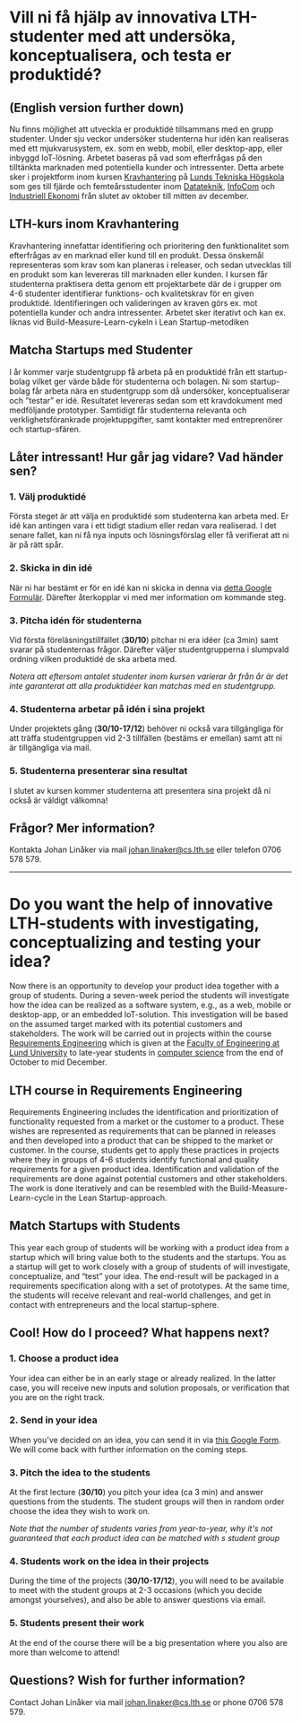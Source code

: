# Vill ni få hjälp av innovativa LTH-studenter med att undersöka, konceptualisera, och testa er produktidé?

## (English version further down)

Nu finns möjlighet att utveckla er produktidé tillsammans med en grupp studenter. Under sju veckor undersöker studenterna hur idén kan realiseras med ett mjukvarusystem, ex. som en webb, mobil, eller desktop-app, eller inbyggd IoT-lösning. Arbetet baseras på vad som efterfrågas på den tilltänkta marknaden med potentiella kunder och intressenter. Detta arbete sker i projektform inom kursen [Kravhantering](http://cs.lth.se/ets170/) på [Lunds Tekniska Högskola](http://www.lth.se/) som ges till fjärde och femteårsstudenter inom [Datateknik](http://www.lth.se/utbildning/datateknik300), [InfoCom](http://www.lth.se/utbildning/infocom) och [Industriell Ekonomi](http://www.lth.se/utbildning/industriell_ekonomi) från slutet av oktober till mitten av december.

## LTH-kurs inom Kravhantering
Kravhantering innefattar identifiering och prioritering den funktionalitet som efterfrågas av en marknad eller kund till en produkt. Dessa önskemål representeras som krav som kan planeras i releaser, och sedan utvecklas till en produkt som kan levereras till marknaden eller kunden. I kursen får studenterna praktisera detta genom ett projektarbete där de i grupper om 4-6 studenter identifierar funktions- och kvalitetskrav för en given produktidé. Identifieringen och valideringen av kraven görs ex. mot potentiella kunder och andra intressenter. Arbetet sker iterativt och kan ex. liknas vid Build-Measure-Learn-cykeln i Lean Startup-metodiken

## Matcha Startups med Studenter
I år kommer varje studentgrupp få arbeta på en produktidé från ett startup-bolag vilket ger värde både för studenterna och bolagen. Ni som startup-bolag får arbeta nära en studentgrupp som då undersöker, konceptualiserar och ”testar” er idé. Resultatet levereras sedan som ett kravdokument med medföljande  prototyper. Samtidigt får studenterna relevanta och verklighetsförankrade projektuppgifter, samt kontakter med entreprenörer och startup-sfären.

## Låter intressant! Hur går jag vidare? Vad händer sen?

### 1. Välj produktidé
Första steget är att välja en produktidé som studenterna kan arbeta med. Er idé kan antingen vara i ett tidigt stadium eller redan vara realiserad. I det senare fallet, kan ni få nya inputs och lösningsförslag eller få verifierat att ni är på rätt spår.

### 2. Skicka in din idé
När ni har bestämt er för en idé kan ni skicka in denna via [detta Google Formulär](https://docs.google.com/forms/d/e/1FAIpQLSe5vWVC4mZgvtoOAz6uh6c68JRpTXUYuduiOCh9oZLSpF9qiw/viewform?usp=sf_link). Därefter återkopplar vi med mer information om kommande steg.

### 3. Pitcha idén för studenterna
Vid första föreläsningstillfället (**30/10**) pitchar ni era idéer (ca 3min) samt svarar på studenternas frågor. Därefter väljer studentgrupperna i slumpvald ordning vilken produktidé de ska arbeta med.

*Notera att eftersom antalet studenter inom kursen varierar år från år är det inte garanterat att alla produktidéer kan matchas med en studentgrupp.*

### 4. Studenterna arbetar på idén i sina projekt
Under projektets gång (**30/10-17/12**) behöver ni också vara tillgängliga för att träffa studentgruppen vid 2-3 tillfällen (bestäms er emellan) samt att ni är tillgängliga via mail.

### 5. Studenterna presenterar sina resultat
I slutet av kursen kommer studenterna att presentera sina projekt då ni också är väldigt välkomna!

## Frågor? Mer information?
Kontakta Johan Linåker via mail johan.linaker@cs.lth.se eller telefon 0706 578 579.

---

# Do you want the help of innovative LTH-students with investigating, conceptualizing and testing your idea?

Now there is an opportunity to develop your product idea together with a group of students. During a seven-week period the students will investigate how the idea can be realized as a software system, e.g., as a web, mobile or desktop-app, or an embedded IoT-solution. This investigation will be based on the assumed target marked with its potential customers and stakeholders. The work will be carried out in projects within the course [Requirements Engineering](http://cs.lth.se/ets170/) which is given at the [Faculty of Engineering at Lund University](http://www.lth.se/) to late-year students in [computer science](http://www.lth.se/utbildning/datateknik300) from the end of October to mid December.

## LTH course in Requirements Engineering
Requirements Engineering includes the identification and prioritization of functionality requested from a market or the customer to a product. These wishes are represented as requirements that can be planned in releases and then developed into a product that can be shipped to the market or customer. In the course, students get to apply these practices in projects where they in groups of 4-6 students identify functional and quality requirements for a given product idea. Identification and validation of the requirements are done against potential customers and other stakeholders. The work is done iteratively and can be resembled with the Build-Measure-Learn-cycle in the Lean Startup-approach.

## Match Startups with Students
This year each group of students will be working with a product idea from a startup which will bring value both to the students and the startups. You as a startup will get to work closely with a group of students of will investigate, conceptualize, and “test” your idea. The end-result will be packaged in a requirements specification along with a set of prototypes. At the same time, the students will receive relevant and real-world challenges, and get in contact with entrepreneurs and the local startup-sphere.

## Cool! How do I proceed? What happens next?

### 1. Choose a product idea
Your idea can either be in an early stage or already realized. In the latter case, you will receive new inputs and solution proposals, or verification that you are on the right track.

### 2. Send in your idea
When you've decided on an idea, you can send it in via [this Google Form](https://docs.google.com/forms/d/e/1FAIpQLSfRKuzvybWVENE7I-iOfyXH1pzUTw7Od0_yfq8DBs_nDgFetA/viewform?usp=sf_link). We will come back with further information on the coming steps.

### 3. Pitch the idea to the students
At the first lecture (**30/10**) you pitch your idea (ca 3 min) and answer questions from the students. The student groups will then in random order choose the idea they wish to work on.

*Note that the number of students varies from year-to-year, why it's not guaranteed that each product idea can be matched with s student group*

### 4. Students work on the idea in their projects
During the time of the projects (**30/10-17/12**), you will need to be available to meet with the student groups at 2-3 occasions (which you decide amongst yourselves), and also be able to answer questions via email.

### 5. Students present their work
At the end of the course there will be a big presentation where you also are more than welcome to attend!

## Questions? Wish for further information?
Contact Johan Linåker via mail johan.linaker@cs.lth.se or phone 0706 578 579.
